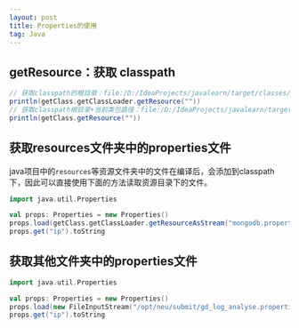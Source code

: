 ```yaml
---
layout: post
title: Properties的使用
tag: Java
---
```


## getResource：获取 classpath 
```scala
// 获取classpath的根目录：file:/D:/IdeaProjects/javalearn/target/classes/
println(getClass.getClassLoader.getResource(""))
// 获取classpath根目录+当前类包路径：file:/D:/IdeaProjects/javalearn/target/classes/com/zq/
println(getClass.getResource(""))
```

## 获取resources文件夹中的properties文件
java项目中的`resources`等资源文件夹中的文件在编译后，会添加到classpath下，因此可以直接使用下面的方法读取资源目录下的文件。
```scala
import java.util.Properties

val props: Properties = new Properties()
props.load(getClass.getClassLoader.getResourceAsStream("mongodb.properties"))
props.get("ip").toString
```
## 获取其他文件夹中的properties文件
```scala
import java.util.Properties

val props: Properties = new Properties()
props.load(new FileInputStream("/opt/neu/submit/gd_log_analyse.properties"))
props.get("ip").toString
```